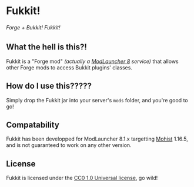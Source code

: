 # Fukkit!

###### Forge + Bukkit! Fukkit!

## What the hell is this?!

Fukkit is a "Forge mod" *(actually a [ModLauncher 8](https://github.com/McModLauncher/modlauncher/tree/main-8.1.x) service)* that allows other Forge mods to access Bukkit plugins' classes.

## How do I use this?????

Simply drop the Fukkit jar into your server's `mods` folder, and you're good to go!

## Compatability

Fukkit has been developped for ModLauncher 8.1.x targetting [Mohist](https://github.com/MohistMC/Mohist) 1.16.5, and is not guaranteed to work on any other version.

## License

Fukkit is licensed under the [CC0 1.0 Universal license](./LICENSE), go wild!